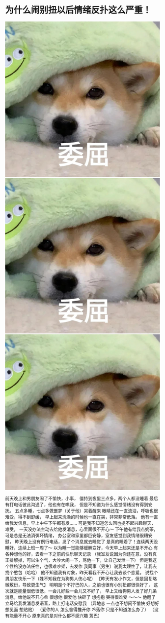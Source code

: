 # 为什么闹别扭以后情绪反扑这么严重！

![](img/a1a1d091-dd10-4076-8670-34d1ec4f9fc8.jpg)
![](img/c9e41dff-0f94-48ae-89f8-3776f22d617e.jpg)
![](img/70b97b8b-0be4-46b3-8253-db9ebb70f907.jpg)

前天晚上和男朋友闹了不愉快，小事，
僵持到夜里三点多，两个人都没睡着
最后有打电话彼此沟通了，他也有在哄我，
但是不知道为什么感觉情绪没有得到安抚。
五点多睡，七点多做噩梦（关于他）哭着醒来
眼睛还在一直流泪，呼吸也很难受，得不到舒缓，
早上起来洗澡的时候也一直在哭，非常非常低落。
他有一直给我发信息，早上中午下午都有发……
可是我不知道怎么回也提不起兴趣聊天，难受，
一天没办法主动去给他发消息，心里面很不开心～
下午他有给我点奶茶，可是总是无法消弭坏情绪，
办公室和家里都巨安静，室友感觉到我情绪很糟安慰，
昨天晚上没有例行电话，发了个消息就去睡觉了
是真的睡着了！连续两天没睡好，连续上班一周了～
以为睡一觉能够缓解变好，今天早上起来还是不开心
有各种想他的好，去看一下之前的快乐聊天记录
（我室友说因为你还在意，没有真正排解掉，可以生个气，大吵大闹一下，骂他一下，让自己发泄一下）
但是我这个性格没办法任性，也很难吵架，去发作
我同事（男生）说我太理性了，让我去找个憨包（哈哈）
他不知道我有对象，昨天看我不开心让我去谈个恋爱。
说找个男朋友快乐一下（殊不知我在为狗男人伤心呢）
【昨天有发小作文，但是回复略微敷衍，导致更生气】
明明是个不拧巴的人，之前也很有小别扭都很快好了，
这次就是能量很低很低，一会儿好些一会儿又不好了，
早上又给狗男人发了好几条消息，给他说不开心☹️
很想他 很爱他 快碎了 想抱抱 哭得很难受 ～～～
他醒了立马给我发消息发语音，路上打电话安慰我
（异地恋 一点也不想闹不愉快 好想好想见面 想贴贴）
（爱你的人 怎么舍得推开你 冷落你 只是不知道怎么办了）
（没有能量不开心 原来真的是对什么都不感兴趣 蔫巴）
